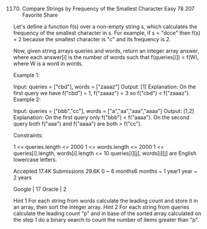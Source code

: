 1170. Compare Strings by Frequency of the Smallest Character
Easy 78 207 Favorite Share

Let's define a function f(s) over a non-empty string s, which calculates the frequency of the smallest character in s. For example, if s = "dcce" then f(s) = 2 because the smallest character is "c" and its frequency is 2.

Now, given string arrays queries and words, return an integer array answer, where each answer[i] is the number of words such that f(queries[i]) < f(W), where W is a word in words.

 

Example 1:

Input: queries = ["cbd"], words = ["zaaaz"]
Output: [1]
Explanation: On the first query we have f("cbd") = 1, f("zaaaz") = 3 so f("cbd") < f("zaaaz").
Example 2:

Input: queries = ["bbb","cc"], words = ["a","aa","aaa","aaaa"]
Output: [1,2]
Explanation: On the first query only f("bbb") < f("aaaa"). On the second query both f("aaa") and f("aaaa") are both > f("cc").
 

Constraints:

1 <= queries.length <= 2000
1 <= words.length <= 2000
1 <= queries[i].length, words[i].length <= 10
queries[i][j], words[i][j] are English lowercase letters.

Accepted 17.4K
Submissions 29.6K
0 ~ 6 months6 months ~ 1 year1 year ~ 2 years

Google | 17 Oracle | 2

Hint 1
For each string from words calculate the leading count and store it in an array, then sort the integer array.
Hint 2
For each string from queries calculate the leading count "p" and in base of the sorted array calculated on the step 1 do a binary search to count the number of items greater than "p".

